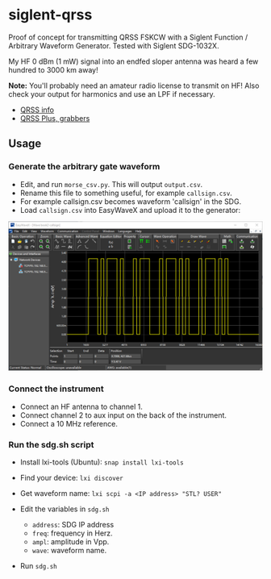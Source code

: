 # siglent-qrss
Proof of concept for transmitting QRSS FSKCW with a Siglent Function / 
Arbitrary Waveform Generator. Tested with Siglent SDG-1032X.

My HF 0 dBm (1 mW) signal into an endfed sloper antenna was heard a few 
hundred to 3000 km away!

**Note:** You'll probably need an amateur radio license 
to transmit on HF! Also check your output for harmonics and use an LPF if 
necessary.

- [QRSS info](https://swharden.com/blog/2020-10-03-new-age-of-qrss/)
- [QRSS Plus, grabbers](https://swharden.com/qrss/plus/)

## Usage
### Generate the arbitrary gate waveform 
- Edit, and run `morse_csv.py`. This will output `output.csv`. 
- Rename this file to something useful, for example `callsign.csv`.
- For example callsign.csv becomes waveform 'callsign' in the SDG.
- Load `callsign.csv` into EasyWaveX and upload it to the generator:

![Alt text](/screenshots/easywavex-call.png?raw=true "trigger waveform")

### Connect the instrument
- Connect an HF antenna to channel 1.
- Connect channel 2 to aux input on the back of the instrument.
- Connect a 10 MHz reference.

### Run the sdg.sh script
- Install lxi-tools (Ubuntu): `snap install lxi-tools`
- Find your device: `lxi discover`
- Get waveform name: `lxi scpi -a <IP address> "STL? USER"`
- Edit the variables in `sdg.sh`
  - `address`: SDG IP address
  - `freq`: frequency in Herz.
  - `ampl`: amplitude in Vpp.
  - `wave`: waveform name.

- Run `sdg.sh`